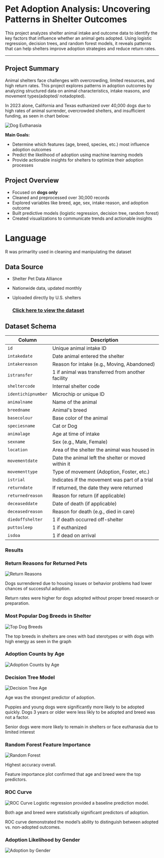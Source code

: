 #  Pet Adoption Analysis: Uncovering Patterns in Shelter Outcomes

This project analyzes shelter animal intake and outcome data to identify the key factors that influence whether an animal gets adopted. Using logistic regression, decision trees, and random forest models, it reveals patterns that can help shelters improve adoption strategies and reduce return rates.

---

##  Project Summary

Animal shelters face challenges with overcrowding, limited resources, and high return rates. This project explores patterns in adoption outcomes by analyzing structured data on animal characteristics, intake reasons, and movement types(adopted/ notadopted).

In 2023 alone, California and Texas euthanized over 40,000 dogs due to high rates of animal surrender, overcrowded shelters, and insufficient funding, as seen in chart below:

![Dog Euthanasia](dog%202023%20euthanased.jpeg)

**Main Goals:**
- Determine which features (age, breed, species, etc.) most influence adoption outcomes
- Predict the likelihood of adoption using machine learning models
- Provide actionable insights for shelters to optimize their adoption processes

  
##  Project Overview

- Focused on **dogs only**
- Cleaned and preprocessed over 30,000 records
- Explored variables like breed, age, sex, intake reason, and adoption outcome
- Built predictive models (logistic regression, decision tree, random forest)
- Created visualizations to communicate trends and actionable insights



# Language 
R was primarlity used in cleaning and manipulating the dataset


##  Data Source

- Shelter Pet Data Alliance  
- Nationwide data, updated monthly  
- Uploaded directly by U.S. shelters

  ###  [Click here to view the dataset](animal-data-1.csv)

##  Dataset Schema


| **Column**           | **Description**                                                 |
|----------------------|-----------------------------------------------------------------|
| `id`                 | Unique animal intake ID                                         |
| `intakedate`         | Date animal entered the shelter                                 |
| `intakereason`       | Reason for intake (e.g., Moving, Abandoned)                     |
| `istransfer`         | 1 if animal was transferred from another facility               |
| `sheltercode`        | Internal shelter code                                           |
| `identichipnumber`   | Microchip or unique ID                                          |
| `animalname`         | Name of the animal                                              |
| `breedname`          | Animal's breed                                                  |
| `basecolour`         | Base color of the animal                                        |
| `speciesname`        | Cat or Dog                                                      |
| `animalage`          | Age at time of intake                                           |
| `sexname`            | Sex (e.g., Male, Female)                                        |
| `location`           | Area of the shelter the animal was housed in                   |
| `movementdate`       | Date the animal left the shelter or moved within it            |
| `movementtype`       | Type of movement (Adoption, Foster, etc.)                       |
| `istrial`            | Indicates if the movement was part of a trial                   |
| `returndate`         | If returned, the date they were returned                        |
| `returnedreason`     | Reason for return (if applicable)                               |
| `deceaseddate`       | Date of death (if applicable)                                   |
| `deceasedreason`     | Reason for death (e.g., died in care)                           |
| `diedoffshelter`     | 1 if death occurred off-shelter                                 |
| `puttosleep`         | 1 if euthanized                                                 |
| `isdoa`              | 1 if dead on arrival                                            |




### Results

###  Return Reasons for Returned Pets
![Return Reasons](return%20final.jpeg)

Dogs surrendered due to housing issues or behavior problems had lower chances of successful adoption.

Return rates were higher for dogs adopted without proper breed research or preparation.

###  Most Popular Dog Breeds in Shelter
![Top Dog Breeds](top%20dog%20breeds.jpeg)

The top breeds in shelters are ones with bad sterotypes or with dogs with high energy  as seen in the graph 

###  Adoption Counts by Age
![Adoption Counts by Age](age%20counts.jpeg)


###  Decision Tree Model
![Decision Tree](tree.jpeg)
Age

Age was the strongest predictor of adoption.

Puppies and young dogs were significantly more likely to be adopted quickly. Dogs 3 years or older were less likly to be adopted and breed was not a factor.


Senior dogs were more likely to remain in shelters or face euthanasia due to limited interest
###  Random Forest Feature Importance
![Random Forest](random%20forest.jpeg)


Highest accuracy overall.

Feature importance plot confirmed that age and breed were the top predictors.

###  ROC Curve
![ROC Curve](roc%20curve.jpeg)
Logistic regression provided a baseline prediction model.

Both age and breed were statistically significant predictors of adoption.

ROC curve demonstrated the model’s ability to distinguish between adopted vs. non-adopted outcomes.


### Adoption Likelihood by Gender
![Adoption by Gender](gender.jpeg)


